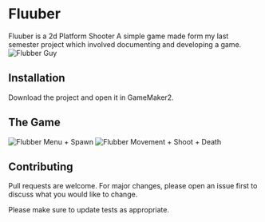 # Fluuber

Fluuber is a 2d Platform Shooter
A simple game made form my last semester project which involved documenting and developing a game.
![Flubber Guy](https://media.giphy.com/media/KetT0I1M4eyjXjwif9/giphy.gif)

## Installation

Download the project and open it in GameMaker2.

## The Game

![Flubber Menu + Spawn](https://media.giphy.com/media/KEYX8LE0yQyGVH0LHK/giphy.gif)
![Flubber Movement + Shoot + Death](https://media.giphy.com/media/QYde8F3Kw3qUBpGAsR/giphy.gif)

## Contributing
Pull requests are welcome. For major changes, please open an issue first to discuss what you would like to change.

Please make sure to update tests as appropriate.
